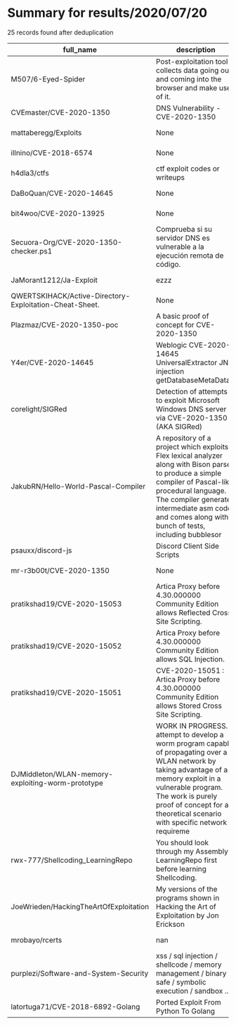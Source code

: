 
# Summary for results/2020/07/20
    
25 records found after deduplication

| full_name | description | html_url | matched_list | matched_count | pushed_at | size | stargazers_count | language | forks_count |
|---------------------------------------------------------|------------------------------------------------------------------------------------------------------------------------------------------------------------------------------------------------------------------------------------------------------------------|----------------------------------------------------------------------------|----------------------|-----------------|---------------------------|--------|--------------------|------------|---------------|
| M507/6-Eyed-Spider | Post-exploitation tool collects data going out and coming into the browser and make use of it. | https://github.com/M507/6-Eyed-Spider | ['exploit'] | 1 | 2020-07-20 03:01:26+00:00 | 330 | 14 | Python | 4 |
| CVEmaster/CVE-2020-1350 | DNS Vulnerability - CVE-2020-1350 | https://github.com/CVEmaster/CVE-2020-1350 | ['cve-2'] | 1 | 2020-07-20 14:25:59+00:00 | 1180 | 1 | | 1 |
| mattaberegg/Exploits | None | https://github.com/mattaberegg/Exploits | ['exploit'] | 1 | 2020-07-20 23:26:39+00:00 | 2 | 0 | Python | 0 |
| illnino/CVE-2018-6574 | None | https://github.com/illnino/CVE-2018-6574 | ['cve-2'] | 1 | 2020-07-20 21:24:08+00:00 | 3 | 0 | Go | 0 |
| h4dla3/ctfs | ctf exploit codes or writeups | https://github.com/h4dla3/ctfs | ['exploit'] | 1 | 2020-07-20 13:10:13+00:00 | 5 | 0 | Python | 0 |
| DaBoQuan/CVE-2020-14645 | None | https://github.com/DaBoQuan/CVE-2020-14645 | ['cve-2'] | 1 | 2020-07-20 14:03:23+00:00 | 8 | 2 | Java | 0 |
| bit4woo/CVE-2020-13925 | None | https://github.com/bit4woo/CVE-2020-13925 | ['cve-2'] | 1 | 2020-07-20 10:56:28+00:00 | 479 | 15 | | 1 |
| Secuora-Org/CVE-2020-1350-checker.ps1 | Comprueba si su servidor DNS es vulnerable a la ejecución remota de código. | https://github.com/Secuora-Org/CVE-2020-1350-checker.ps1 | ['cve-2'] | 1 | 2020-07-20 09:12:33+00:00 | 3 | 1 | PowerShell | 2 |
| JaMorant1212/Ja-Exploit | ezzz | https://github.com/JaMorant1212/Ja-Exploit | ['exploit'] | 1 | 2020-07-20 05:37:49+00:00 | 138 | 0 | | 0 |
| QWERTSKIHACK/Active-Directory-Exploitation-Cheat-Sheet. | None | https://github.com/QWERTSKIHACK/Active-Directory-Exploitation-Cheat-Sheet. | ['exploit'] | 1 | 2020-07-20 05:26:14+00:00 | 3214 | 0 | | 0 |
| Plazmaz/CVE-2020-1350-poc | A basic proof of concept for CVE-2020-1350 | https://github.com/Plazmaz/CVE-2020-1350-poc | ['cve poc', 'cve-2'] | 2 | 2020-07-20 03:51:20+00:00 | 1 | 3 | Python | 1 |
| Y4er/CVE-2020-14645 | Weblogic CVE-2020-14645 UniversalExtractor JNDI injection getDatabaseMetaData() | https://github.com/Y4er/CVE-2020-14645 | ['cve-2'] | 1 | 2020-07-20 03:51:06+00:00 | 17 | 80 | Java | 14 |
| corelight/SIGRed | Detection of attempts to exploit Microsoft Windows DNS server via CVE-2020-1350 (AKA SIGRed) | https://github.com/corelight/SIGRed | ['exploit'] | 1 | 2020-07-20 02:20:43+00:00 | 18 | 10 | Zeek | 4 |
| JakubRN/Hello-World-Pascal-Compiler | A repository of a project which exploits Flex lexical analyzer along with Bison parser to produce a simple compiler of Pascal-like procedural language. The compiler generates intermediate asm code, and comes along with a bunch of tests, including bubblesor | https://github.com/JakubRN/Hello-World-Pascal-Compiler | ['exploit'] | 1 | 2020-07-20 17:53:08+00:00 | 890 | 0 | C++ | 0 |
| psauxx/discord-js | Discord Client Side Scripts | https://github.com/psauxx/discord-js | ['exploit'] | 1 | 2020-07-20 01:03:44+00:00 | 1546 | 27 | | 13 |
| mr-r3b00t/CVE-2020-1350 | None | https://github.com/mr-r3b00t/CVE-2020-1350 | ['cve-2'] | 1 | 2020-07-20 06:15:56+00:00 | 4 | 5 | PowerShell | 6 |
| pratikshad19/CVE-2020-15053 | Artica Proxy before 4.30.000000 Community Edition allows Reflected Cross Site Scripting. | https://github.com/pratikshad19/CVE-2020-15053 | ['cve-2'] | 1 | 2020-07-20 16:21:07+00:00 | 7 | 0 | | 0 |
| pratikshad19/CVE-2020-15052 | Artica Proxy before 4.30.000000 Community Edition allows SQL Injection. | https://github.com/pratikshad19/CVE-2020-15052 | ['cve-2'] | 1 | 2020-07-20 16:21:44+00:00 | 6 | 1 | | 0 |
| pratikshad19/CVE-2020-15051 | CVE-2020-15051 : Artica Proxy before 4.30.000000 Community Edition allows Stored Cross Site Scripting. | https://github.com/pratikshad19/CVE-2020-15051 | ['cve-2'] | 1 | 2020-07-20 16:22:20+00:00 | 7 | 0 | | 0 |
| DJMiddleton/WLAN-memory-exploiting-worm-prototype | WORK IN PROGRESS. I attempt to develop a worm program capable of propagating over a WLAN network by taking advantage of a memory exploit in a vulnerable program. The work is purely proof of concept for a theoretical scenario with specific network requireme | https://github.com/DJMiddleton/WLAN-memory-exploiting-worm-prototype | ['exploit'] | 1 | 2020-07-20 13:47:08+00:00 | 20 | 1 | C | 1 |
| rwx-777/Shellcoding_LearningRepo | You should look through my Assembly LearningRepo first before learning Shellcoding. | https://github.com/rwx-777/Shellcoding_LearningRepo | ['shellcode'] | 1 | 2020-07-20 12:43:08+00:00 | 30 | 1 | C | 0 |
| JoeWrieden/HackingTheArtOfExploitation | My versions of the programs shown in Hacking the Art of Exploitation by Jon Erickson | https://github.com/JoeWrieden/HackingTheArtOfExploitation | ['exploit'] | 1 | 2020-07-20 20:53:03+00:00 | 242 | 0 | C | 0 |
| mrobayo/rcerts | nan | https://github.com/mrobayo/rcerts | ['rce'] | 1 | 2020-07-20 00:01:55+00:00 | 455 | 0 | Java | 0 |
| purplezi/Software-and-System-Security | xss / sql injection / shellcode / memory management / binary safe / symbolic execution / sandbox ... | https://github.com/purplezi/Software-and-System-Security | ['shellcode'] | 1 | 2020-07-20 03:38:24+00:00 | 32783 | 3 | Assembly | 0 |
| latortuga71/CVE-2018-6892-Golang | Ported Exploit From Python To Golang | https://github.com/latortuga71/CVE-2018-6892-Golang | ['cve-2', 'exploit'] | 2 | 2020-07-20 23:52:16+00:00 | 3 | 1 | Go | 0 |
